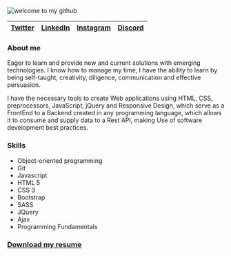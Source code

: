 ![welcome to my github](https://i.imgur.com/jAlnF9B.png "wekcome to my github")

| [Twitter](https://twitter.com/osman_alejandro "Twitter") | [LinkedIn](https://www.linkedin.com/in/osman-az/ "LinkedIn") | [Instagram](https://www.instagram.com/osman_alejandro/ "Instagram") | [Discord](https://discord.gg/6YWZYefa "Discord") |
| ------------ | ------------ | ------------ | ------------ |

### **About me**
Eager to learn and provide new and current solutions with emerging technologies. I know how to manage my time, I have the ability to learn by being self-taught, creativity, diligence, communication and effective persuasion.

I have the necessary tools to create Web applications using HTML, CSS, preprocessors, JavaScript, jQuery and Responsive Design, which serve as a FrontEnd to a Backend created in any programming language, which allows it to consume and supply data to a Rest API, making Use of software development best practices.

### **Skills**
- Object-oriented programming
- Git
- Javascript
- HTML 5
- CSS 3
- Bootstrap
- SASS
- JQuery
- Ajax
- Programming Fundamentals

### **[Download my resume](https://drive.google.com/file/d/1vS-nJV9Bedc6loWR5LtBD4xdrj78p4r9/view?usp=sharing "My resume")**
